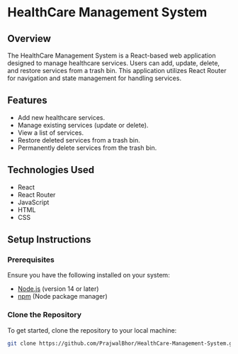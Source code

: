# HealthCare Management System

## Overview
The HealthCare Management System is a React-based web application designed to manage healthcare services. Users can add, update, delete, and restore services from a trash bin. This application utilizes React Router for navigation and state management for handling services.

## Features
- Add new healthcare services.
- Manage existing services (update or delete).
- View a list of services.
- Restore deleted services from a trash bin.
- Permanently delete services from the trash bin.

## Technologies Used
- React
- React Router
- JavaScript
- HTML
- CSS

## Setup Instructions

### Prerequisites
Ensure you have the following installed on your system:
- [Node.js](https://nodejs.org/) (version 14 or later)
- [npm](https://www.npmjs.com/) (Node package manager)

### Clone the Repository
To get started, clone the repository to your local machine:
```bash
git clone https://github.com/PrajwalBhor/HealthCare-Management-System.git
